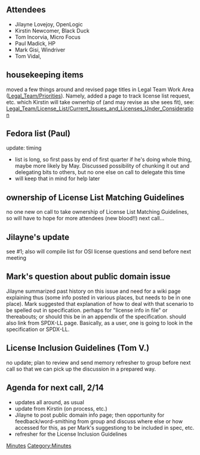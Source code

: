 ## Attendees

  - Jilayne Lovejoy, OpenLogic
  - Kirstin Newcomer, Black Duck
  - Tom Incorvia, Micro Focus
  - Paul Madick, HP
  - Mark Gisi, Windriver
  - Tom Vidal,

## housekeeping items

moved a few things around and revised page titles in Legal Team Work
Area ([Legal\_Team/Priorities](Legal_Team/Priorities "wikilink")).
Namely, added a page to track license list request, etc. which Kirstin
will take ownerhip of (and may revise as she sees fit), see:
[Legal\_Team/License\_List/Current\_Issues\_and\_Licenses\_Under\_Consideration](Legal_Team/License_List/Current_Issues_and_Licenses_Under_Consideration "wikilink")

## Fedora list (Paul)

update: timing

  - list is long, so first pass by end of first quarter if he's doing
    whole thing, maybe more likely by May. Discussed possibility of
    chunking it out and delegating bits to others, but no one else on
    call to delegate this time
  - will keep that in mind for help later

## ownership of License List Matching Guidelines

no one new on call to take ownership of License List Matching
Guidelines, so will have to hope for more attendees (new blood\!\!) next
call...

## Jilayne's update

see \#1; also will compile list for OSI license questions and send
before next meeting

## Mark's question about public domain issue

Jilayne summarized past history on this issue and need for a wiki page
explaining thus (some info posted in various places, but needs to be in
one place). Mark suggested that explanation of how to deal with that
scenario to be spelled out in specification. perhaps for "license info
in file" or thereabouts; or should this be in an appendix of the
specification. should also link from SPDX-LL page. Basically, as a user,
one is going to look in the specification or SPDX-LL.

## License Inclusion Guidelines (Tom V.)

no update; plan to review and send memory refresher to group before next
call so that we can pick up the discussion in a prepared way.

## Agenda for next call, 2/14

  - updates all around, as usual
  - update from Kirstin (on process, etc.)
  - Jilayne to post public domain info page; then opportunity for
    feedback/word-smithing from group and discuss where else or how
    accessed for this, as per Mark's suggestiong to be included in spec,
    etc.
  - refresher for the License Inclusion Guidelines

[Minutes](Category:Legal "wikilink")
[Category:Minutes](Category:Minutes "wikilink")

